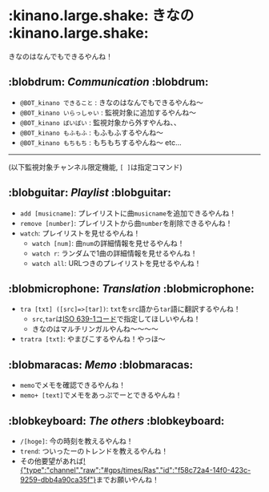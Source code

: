 # :kinano.large.shake: きなの :kinano.large.shake:
きなのはなんでもできるやんね！

## :blobdrum: *Communication* :blobdrum:
- `@BOT_kinano できること` : きなのはなんでもできるやんね～
- `@BOT_kinano いらっしゃい` : 監視対象に追加するやんね～
- `@BOT_kinano ばいばい` : 監視対象から外すやんね、、
- `@BOT_kinano もふもふ` : もふもふするやんね～
- `@BOT_kinano もちもち` : もちもちするやんね～
  etc...

-----

(以下監視対象チャンネル限定機能, `[ ]`は指定コマンド)

## :blobguitar: *Playlist* :blobguitar:
- `add [musicname]`: プレイリストに曲`musicname`を追加できるやんね！
- `remove [number]`: プレイリストから曲`number`を削除できるやんね！
- `watch`: プレイリストを見せるやんね！
  - `watch [num]`: 曲`num`の詳細情報を見せるやんね！
  - `watch r`: ランダムで1曲の詳細情報を見せるやんね！
  - `watch all`: URLつきのプレイリストを見せるやんね！

## :blobmicrophone: *Translation* :blobmicrophone:
- `tra [txt] ([src]=>[tar])`: `txt`を`src`語から`tar`語に翻訳するやんね！
    - `src`,`tar`は[ISO 639-1コード](https://ja.wikipedia.org/wiki/ISO_639-1%E3%82%B3%E3%83%BC%E3%83%89%E4%B8%80%E8%A6%A7)で指定してほしいやんね！
    - きなのはマルチリンガルやんね～～～～
- `tratra [txt]`: やまびこするやんね！やっほ～

## :blobmaracas: *Memo* :blobmaracas:
- `memo`でメモを確認できるやんね！
- `memo+ [text]`でメモをあっぷでーとできるやんね！

## :blobkeyboard: *The others* :blobkeyboard:
- `/[hoge]`: 今の時刻を教えるやんね！
- `trend`: ついったーのトレンドを教えるやんね！
- その他要望があれば[!{"type":"channel","raw":"#gps/times/Ras","id":"f58c72a4-14f0-423c-9259-dbb4a90ca35f"}](https://q.trap.jp/channels/gps/times/Ras)までお願いやんね！